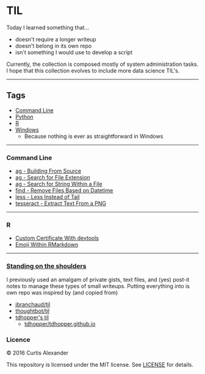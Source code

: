 # TIL

Today I learned something that...

* doesn't require a longer writeup
* doesn't belong in its own repo
* isn't something I would use to develop a script

Currently, the collection is composed mostly of system administration tasks.  I hope that this collection evolves to include more data science TIL's.

---

## Tags

* [Command Line](#command-line)
* [Python](#python)
* [R](#r)
* [Windows](#windows)
    * Because nothing is ever as straightforward in Windows

---

### Command Line
* [ag - Building From Source](cl/ag-building-from-source.md)
* [ag - Search for File Extension](cl/ag-search-file-ext.md)
* [ag - Search for String Within a File](cl/ag-search-string-within.md)
* [find - Remove Files Based on Datetime](cl/find-remove-files-datetime.md)
* [less - Less Instead of Tail](cl/less-instead-of-tail.md)
* [tesseract - Extract Text From a PNG](cl/tesseract-extract-text-from-png.md)

---

### R
* [Custom Certificate With devtools](R/custom-cert.md)
* [Emoji Within RMarkdown](R/emoji-rmarkdown.md)

---

### [Standing on the shoulders](https://en.wikipedia.org/wiki/Standing_on_the_shoulders_of_giants)
I previously used an amalgam of private gists, text files, and (yes) post-it notes to manage these types of small writeups.  Putting everything into is own repo was inspired by (and copied from)

* [jbranchaud/til](https://github.com/jbranchaud/til)
* [thoughtbot/til](https://github.com/thoughtbot/til)
* [tdhopper's til](http://til.tdhopper.com)
    * [tdhopper/tdhopper.github.io](https://github.com/tdhopper/tdhopper.github.io)

### Licence
&copy; 2016 Curtis Alexander

This repository is licensed under the MIT license.  See [LICENSE](LICENSE) for details.
